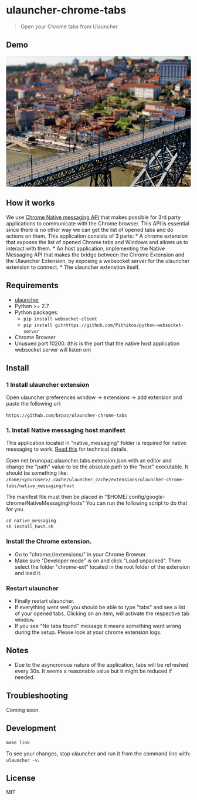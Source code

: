 # ulauncher-chrome-tabs

> Open your Chrome tabs from Ulauncher

## Demo

![demo](demo.gif)

## How it works

We use [Chrome Native messaging API](https://developer.chrome.com/apps/nativeMessaging) that makes possible for 3rd party applications to communicate with the Chrome browser. This API is essential since there is no other way we can get the list of opened tabs and do actions on them.
This application consists of 3 parts:
    * A chrome extension that exposes the list of opened Chrome tabs and Windows and allows us to interact with them.
    * An host application, implementing the Native Messaging API that makes the bridge between the Chrome Extension and the Ulauncher Extension, by exposing a websocket server for the ulauncher extension to connect.
    * The ulauncher extenstion itself.

## Requirements

* [ulauncher](https://ulauncher.io/)
* Python >= 2.7
* Python packages:
    * ```pip install websocket-client```
    * ```pip install git+https://github.com/Pithikos/python-websocket-server```
* Chrome Browser
* Unusued port 10200. (this is the port that the native host application websocket server will listen on)

## Install

### 1 Install ulauncher extension

Open ulauncher preferences window -> extensions -> add extension and paste the following url:

```https://github.com/brpaz/ulauncher-chrome-tabs```

### 1. Install Native messaging host manifest

This application located in "native_messaging" folder is required for native messaging to work. [Read this](https://developer.chrome.com/extensions/nativeMessaging#native-messaging-host) for technical details.

Open net.brunopaz.ulauncher.tabs.extension.json with an editor and change the "path" value to be the absolute path to the "host" executable.
It should be something like: ```/home/<youruser>/.cache/ulauncher_cache/extensions/ulauncher-chrome-tabs/native_messaging/host```

The manifest file must then be placed in "$HOME/.config/google-chrome/NativeMessagingHosts"
You can run the following script to do that for you.

```
cd native_messaging
sh install_host.sh
```

### Install the Chrome extension.

* Go to "chrome://extensions/" in your Chrome Browser.
* Make sure "Developer mode" is on and click "Load unpacked". Then select the folder "chrome-ext" located in the root folder of the extension and load it.

### Restart ulauncher

* Finally restart ulauncher.
* If everything went well you should be able to type "tabs" and see a list of your opened tabs. Clicking on an item, will activate the respective tab window.
* If you see "No tabs found" message it means something went wrong during the setup. Please look at your chrome extension logs.

## Notes

* Due to the asyncronous nature of the application, tabs will be refreshed every 30s. It seems a reasonable value but it might be reduced if needed.

## Troubleshooting

Coming soon.

## Development

```
make link
```

To see your changes, stop ulauncher and run it from the command line with: ```ulauncher -v```.

## License

MIT
